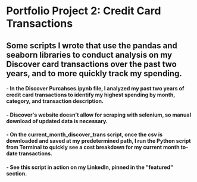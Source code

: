 # Portfolio Project 2: Credit Card Transactions

## Some scripts I wrote that use the pandas and seaborn libraries to conduct analysis on my Discover card transactions over the past two years, and to more quickly track my spending.

#### - In the Discover Purcahses.ipynb file, I analyzed my past two years of credit card transactions to identify my highest spending by month, category, and transaction description.
#### - Discover's website doesn't allow for scraping with selenium, so manual download of updated data is necessary.
#### - On the current_month_discover_trans script, once the csv is downloaded and saved at my predetermined path, I run the Python script from Terminal to quickly see a cost breakdown for my current month to-date transactions.
#### - See this script in action on my LinkedIn, pinned in the "featured" section.

